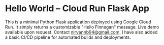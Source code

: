 # Hello World – Cloud Run Flask App
This is a minimal Python Flask application deployed using Google Cloud Run. It simply returns a customizable "Hello Finnegan" message.
Live demo available upon request.
Contact nirvannb94@gmail.com.
I have also added a basic CI/CD pipeline for automated builds and deployments.
